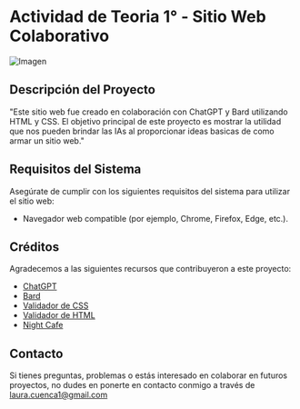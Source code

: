 # Actividad de Teoria 1° - Sitio Web Colaborativo

![Imagen](https://github.com/LauraCuenca/ACT1-TEORIA/assets/80906205/2ac19215-b0d3-4c91-ae07-55ee7cc21106)

## Descripción del Proyecto

"Este sitio web fue creado en colaboración con ChatGPT y Bard utilizando HTML y CSS. El objetivo principal de este proyecto es mostrar la utilidad que nos pueden brindar las IAs al proporcionar ideas basicas de como armar un sitio web."


## Requisitos del Sistema

Asegúrate de cumplir con los siguientes requisitos del sistema para utilizar el sitio web:

- Navegador web compatible (por ejemplo, Chrome, Firefox, Edge, etc.).


## Créditos

Agradecemos a las siguientes recursos que contribuyeron a este proyecto:

- [ChatGPT](https://openai.com/blog/chatgpt)
- [Bard](https://bard.google.com/?hl=es)
- [Validador de CSS](https://jigsaw.w3.org/css-validator/#validate_by_uri+with_options)
- [Validador de HTML](https://validator.w3.org/nu/#file)
- [Night Cafe](https://creator.nightcafe.studio/)

## Contacto

Si tienes preguntas, problemas o estás interesado en colaborar en futuros proyectos, no dudes en ponerte en contacto conmigo a través de laura.cuenca1@gmail.com





